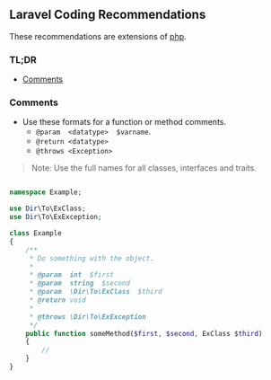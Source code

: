 ## Laravel Coding Recommendations

These recommendations are extensions of [php](../languages/php.md).

### TL;DR

- [Comments](#comments)

<a name="comments"></a>

### Comments

- Use these formats for a function or method comments.
  - `@param  <datatype>  $varname`.
  - `@return <datatype>`
  - `@throws <Exception>`

> Note: Use the full names for all classes, interfaces and traits.

```php

namespace Example;

use Dir\To\ExClass;
use Dir\To\ExException;

class Example
{
    /**
     * Do something with the object.
     *
     * @param  int  $first
     * @param  string  $second
     * @param  \Dir\To\ExClass  $third
     * @return void
     *
     * @throws \Dir\To\ExException
     */
    public function someMethod($first, $second, ExClass $third)
    {
        //
    }
}
```
